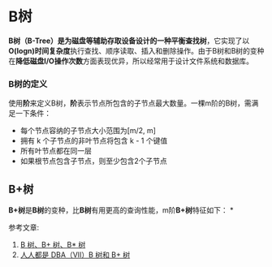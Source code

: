 # B树
**B树（B-Tree）**是为磁盘等辅助存取设备设计的一种**平衡查找树**，它实现了以**O(logn)时间复杂度**执行查找、顺序读取、插入和删除操作。由于B树和B树的变种在**降低磁盘I/O操作次数**方面表现优异，所以经常用于设计文件系统和数据库。

### B树的定义
使用**阶**来定义B树，**阶**表示节点所包含的子节点最大数量。一棵m阶的B树，需满足一下条件：
* 每个节点容纳的子节点大小范围为[m/2, m]
* 拥有 k 个子节点的非叶节点将包含 k - 1 个键值
* 所有叶节点都在同一层
* 如果根节点包含子节点，则至少包含2个子节点

## B+树
**B+树**是**B树**的变种，比**B树**有用更高的查询性能，m阶**B+树**特征如下：
* 



参考文章: 
1. [B 树、B+ 树、B\* 树](http://www.cnblogs.com/Bob-FD/archive/2012/06/20/2556505.html)
2. [人人都是 DBA（VII）B 树和 B+ 树](http://www.cnblogs.com/Bob-FD/archive/2012/06/20/2556505.html)
